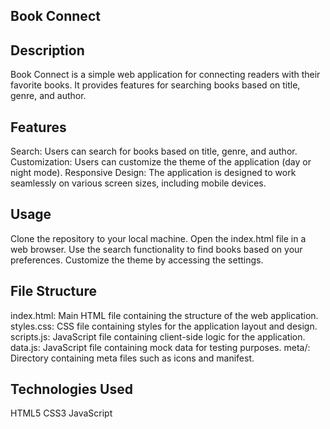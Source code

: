 ## Book Connect
## Description
Book Connect is a simple web application for connecting readers with their favorite books. It provides features for searching books based on title, genre, and author.

## Features
Search: Users can search for books based on title, genre, and author.
Customization: Users can customize the theme of the application (day or night mode).
Responsive Design: The application is designed to work seamlessly on various screen sizes, including mobile devices.

## Usage
Clone the repository to your local machine.
Open the index.html file in a web browser.
Use the search functionality to find books based on your preferences.
Customize the theme by accessing the settings.

## File Structure
index.html: Main HTML file containing the structure of the web application.
styles.css: CSS file containing styles for the application layout and design.
scripts.js: JavaScript file containing client-side logic for the application.
data.js: JavaScript file containing mock data for testing purposes.
meta/: Directory containing meta files such as icons and manifest.

## Technologies Used
HTML5
CSS3
JavaScript

